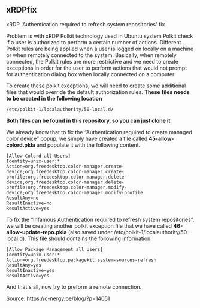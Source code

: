 ## xRDPfix
xRDP 'Authentication required to refresh system repositories' fix

Problem is with xRDP Polkit technology used in Ubuntu system Polkit check if a user is authorized to perform a certain number of actions.  Different Polkit rules are being applied when a user is logged on locally on a machine or when remotely connected to the system. Basically, when remotely connected, the Polkit rules are more restrictive and we need to create exceptions in order for the user to perform actions that would not prompt for authentication dialog box when locally connected on a computer.

To create these polkit exceptions, we will need to create some additional files that would override the default authorization rules. 
**These files needs to be created in the following location**

`/etc/polkit-1/localauthority/50-local.d/`

**Both files can be found in this repository, so you can just clone it**

We already know that to fix the “Authentication required to create managed color device” popup, we simply have created a file called **45-allow-colord.pkla** and populate it with the following content.

```
[Allow Colord all Users]
Identity=unix-user:*
Action=org.freedesktop.color-manager.create-device;org.freedesktop.color-manager.create-profile;org.freedesktop.color-manager.delete-device;org.freedesktop.color-manager.delete-profile;org.freedesktop.color-manager.modify-device;org.freedesktop.color-manager.modify-profile
ResultAny=no
ResultInactive=no
ResultActive=yes
```

To fix the “Infamous Authentication required to refresh system repositories”, we will be creating another polkit exception file that we have called **46-allow-update-repo.pkla** (also saved under /etc/polkit-1/localauthority/50-local.d).
This file should contains the following information:

```
[Allow Package Management all Users]
Identity=unix-user:*
Action=org.freedesktop.packagekit.system-sources-refresh
ResultAny=yes
ResultInactive=yes
ResultActive=yes
```

And that's all, now try to preform a remote connection.


Source: https://c-nergy.be/blog/?p=14051
